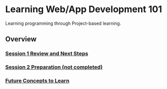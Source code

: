Learning Web/App Development 101
================================

Learning programming through Project-based learning.

## Overview

### [Session 1 Review and Next Steps](./docs/session-1-review.md)
### [Session 2 Preparation (not completed)](./dpcs/session-2.md)
### [Future Concepts to Learn](./dpcs/concepts-to-learn.md)
